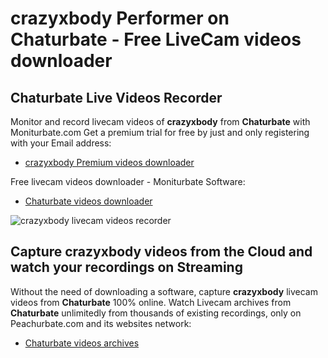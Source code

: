 # crazyxbody Performer on Chaturbate - Free LiveCam videos downloader

## Chaturbate Live Videos Recorder

Monitor and record livecam videos of **crazyxbody** from **Chaturbate** with Moniturbate.com
Get a premium trial for free by just and only registering with your Email address:
* [crazyxbody Premium videos downloader](https://moniturbate.com/request-demo-licence-key.html)

Free livecam videos downloader - Moniturbate Software:
* [Chaturbate videos downloader](https://moniturbate.com/moniturbate-download-software.html)

![crazyxbody livecam videos recorder](https://peachurnet.com/templates/moniturbate-software.png)


## Capture crazyxbody videos from the Cloud and watch your recordings on Streaming

Without the need of downloading a software, capture **crazyxbody** livecam videos from **Chaturbate** 100% online.
Watch Livecam archives from **Chaturbate** unlimitedly from thousands of existing recordings, only on Peachurbate.com and its websites network:
* [Chaturbate videos archives](https://peachurnet.com/)